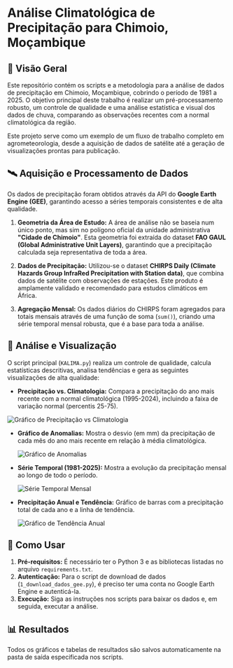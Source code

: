 # Análise Climatológica de Precipitação para Chimoio, Moçambique

## 📖 Visão Geral

Este repositório contém os scripts e a metodologia para a análise de dados de precipitação em Chimoio, Moçambique, cobrindo o período de 1981 a 2025. O objetivo principal deste trabalho é realizar um pré-processamento robusto, um controle de qualidade e uma análise estatística e visual dos dados de chuva, comparando as observações recentes com a normal climatológica da região.

Este projeto serve como um exemplo de um fluxo de trabalho completo em agrometeorologia, desde a aquisição de dados de satélite até a geração de visualizações prontas para publicação.

## 🛰️ Aquisição e Processamento de Dados

Os dados de precipitação foram obtidos através da API do **Google Earth Engine (GEE)**, garantindo acesso a séries temporais consistentes e de alta qualidade.

1.  **Geometria da Área de Estudo:** A área de análise não se baseia num único ponto, mas sim no polígono oficial da unidade administrativa **"Cidade de Chimoio"**. Esta geometria foi extraída do dataset **FAO GAUL (Global Administrative Unit Layers)**, garantindo que a precipitação calculada seja representativa de toda a área.

2.  **Dados de Precipitação:** Utilizou-se o dataset **CHIRPS Daily (Climate Hazards Group InfraRed Precipitation with Station data)**, que combina dados de satélite com observações de estações. Este produto é amplamente validado e recomendado para estudos climáticos em África.

3.  **Agregação Mensal:** Os dados diários do CHIRPS foram agregados para totais mensais através de uma função de soma (`sum()`), criando uma série temporal mensal robusta, que é a base para toda a análise.

## 🔬 Análise e Visualização

O script principal (`KALIMA.py`) realiza um controle de qualidade, calcula estatísticas descritivas, analisa tendências e gera as seguintes visualizações de alta qualidade:

* **Precipitação vs. Climatologia:** Compara a precipitação do ano mais recente com a normal climatológica (1995-2024), incluindo a faixa de variação normal (percentis 25-75).

 ![Gráfico de Precipitação vs Climatologia](graficos/1_precipitacao_vs_climatologia_variacao.png)

* **Gráfico de Anomalias:** Mostra o desvio (em mm) da precipitação de cada mês do ano mais recente em relação à média climatológica.

    ![Gráfico de Anomalias](graficos/2_precipitacao_anomalia_mensal.png)

* **Série Temporal (1981-2025):** Mostra a evolução da precipitação mensal ao longo de todo o período.

    ![Série Temporal Mensal](grafalos/precip_timeseries_completa.png)

* **Precipitação Anual e Tendência:** Gráfico de barras com a precipitação total de cada ano e a linha de tendência.

    ![Gráfico de Tendência Anual](graficos/4_precip_tendencia_anual.png)

## 🚀 Como Usar

1.  **Pré-requisitos:** É necessário ter o Python 3 e as bibliotecas listadas no arquivo `requirements.txt`.
2.  **Autenticação:** Para o script de download de dados (`1_download_dados_gee.py`), é preciso ter uma conta no Google Earth Engine e autenticá-la.
3.  **Execução:** Siga as instruções nos scripts para baixar os dados e, em seguida, executar a análise.

## 📊 Resultados

Todos os gráficos e tabelas de resultados são salvos automaticamente na pasta de saída especificada nos scripts.
